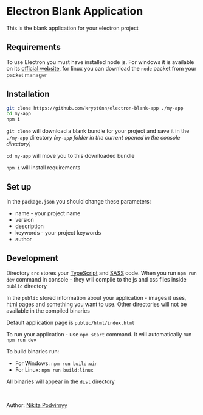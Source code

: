 # Electron Blank Application

This is the blank application for your electron project

## Requirements

To use Electron you must have installed node js. For windows it is available on its [official website](https://nodejs.org/en/), for linux you can download the `node` packet from your packet manager

## Installation

```sh
git clone https://github.com/krypt0nn/electron-blank-app ./my-app
cd my-app
npm i
```

`git clone` will download a blank bundle for your project and save it in the `./my-app` directory *(`my-app` folder in the current opened in the console directory)*

`cd my-app` will move you to this downloaded bundle

`npm i` will install requirements

## Set up

In the `package.json` you should change these parameters:

* name - your project name
* version
* description
* keywords - your project keywords
* author

## Development

Directory `src` stores your [TypeScript](https://typescriptlang.org) and [SASS](https://sass-lang.com) code. When you run `npm run dev` command in console - they will compile to the js and css files inside `public` directory

In the `public` stored information about your application - images it uses, html pages and something you want to use. Other directories will not be available in the compiled binaries

Default application page is `public/html/index.html`

To run your application - use `npm start` command. It will automatically run `npm run dev`

To build binaries run:

* For Windows: `npm run build:win`
* For Linux: `npm run build:linux`

All binaries will appear in the `dist` directory

<br>

Author: [Nikita Podvirnyy](https://vk.com/technomindlp)